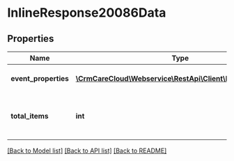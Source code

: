 # InlineResponse20086Data

## Properties
Name | Type | Description | Notes
------------ | ------------- | ------------- | -------------
**event_properties** | [**\CrmCareCloud\Webservice\RestApi\Client\Model\Property[]**](Property.md) | List of event properties. | [optional] 
**total_items** | **int** | The number of all found event properties. | [optional] 

[[Back to Model list]](../../README.md#documentation-for-models) [[Back to API list]](../../README.md#documentation-for-api-endpoints) [[Back to README]](../../README.md)

